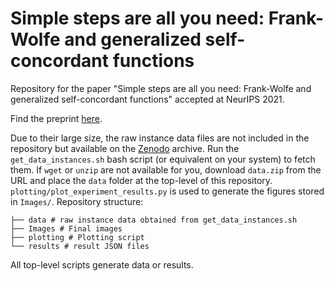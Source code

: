 # Simple steps are all you need: Frank-Wolfe and generalized self-concordant functions

Repository for the paper "Simple steps are all you need: Frank-Wolfe and generalized self-concordant functions" accepted at NeurIPS 2021.

Find the preprint [here](https://arxiv.org/abs/2105.13913).

Due to their large size, the raw instance data files are not included in the repository but available on the [Zenodo](https://doi.org/10.5281/zenodo.4836008) archive.
Run the `get_data_instances.sh` bash script (or equivalent on your system) to fetch them.
If `wget` or `unzip` are not available for you, download `data.zip` from the URL and place the `data` folder at the top-level of this repository.
`plotting/plot_experiment_results.py` is used to generate the figures stored in `Images/`.
Repository structure:

```
├── data # raw instance data obtained from get_data_instances.sh
├── Images # Final images
├── plotting # Plotting script
└── results # result JSON files
```

All top-level scripts generate data or results.
